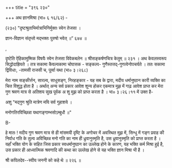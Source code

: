 +++
title = "३९६ २३०"

+++
अथ ज्ञानमिश्रा (भा० ६ १६/६२) - 

(२३०) "दृष्टश्रुताभिर्मात्राभिनिर्मुक्तः स्वेन तेजसा । 

ज्ञान-विज्ञान संतृप्तो मद्भक्तः पुरुषो भवेत् ॥” ६७४ ॥ 

, 

दृष्टेति ऐहिकामुष्मिक विषयैः स्वेन तेजसा विवेकबलेन ॥ श्रीसङ्कर्षणचित्र केतुम् ॥ २३१ । अथ केवलस्वरूप सिद्धोदाह्रियते । तत्र सकामा कैवल्यकामा चोपासक - सङ्कल्प- गुणैस्तत्तद्-गुणत्वेनोपचर्यते । ततः सकामा द्विविधाः, -तामसी राजसी च, पूर्व्वा यथा (भा० ३।२६८) 

मेरा नाम सङ्कीर्त्तन, सारल्य, साधुसङ्ग, निरहङ्कार - यह सब के द्वारा, मदीय धर्मानुष्ठान कारी व्यक्ति का चित्त विशुद्ध होता है । अर्थात् अन्य सर्व प्रकार आवेश शून्य होकर एकमात्र मुझ में गाढ़ आवेश प्राप्त कर मेरा गुण श्रवण मात्र से अतिशय सुख पूर्वक अ शु मुझ को प्राप्त करता है । भा० ३।२६।११ में उक्त है- 

अशु "मद्गुण श्रुति मात्रेण मयि सर्व गुहाशये । 

मनोगतिरविच्छिन्ना यथागङ्गाम्भसोऽम्बुधौ ॥" 

B- 

हे मातः ! मदीय गुण श्रवण मात्र से ही मांसमयी दृष्टि के अगोचर में अवस्थित मुझ में, सिन्धु में गङ्ग प्रवाह की निर्वाध गति के तुल्य अविच्छिन्न मनो गति का नाम ही ध्रुवानुस्मृति है, उस ध्रुवानुस्मृति को प्राप्त करता है । यहाँ भक्ति योग के सहित जिस प्रकार स्वधर्मानुष्ठान का उल्लेख होने के कारण, यह भक्ति कर्म मिश्रा हुई है, उस प्रकार ही आध्यात्मिक श्रवणादि की कथा का उल्लेख होने से यह भक्ति ज्ञान मिश्रा भी है । 

श्री कपिलदेव--स्वीय जननी को कहे थे ॥ २२६ ॥ 
